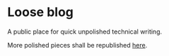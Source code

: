 # Loose blog

A public place for quick unpolished technical writing.

More polished pieces shall be republished [here](https://xtao.org/blog.html).
